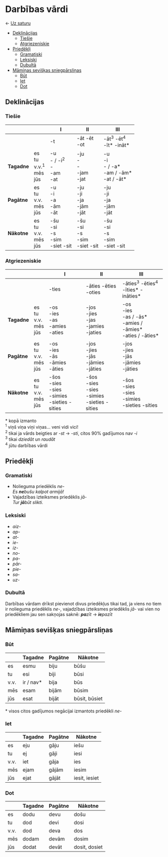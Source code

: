Darbības vārdi
==============

← [Uz saturu](../README.md#saturs)

- [Deklinācijas](#deklinācijas)
  - [Tiešie](#tiešie)
  - [Atgriezeniskie](#atgriezeniskie)
- [Priedēkļi](#priedēkļi)
  - [Gramatiski](#gramatiski)
  - [Leksiski](#leksiski)
  - [Dubultā](#dubultā)
- [Māmiņas sevišķas sniegpārsliņas](#māmiņas-sevišķas-sniegpārsliņas)
  - [Būt](#būt)
  - [Iet](#iet)
  - [Dot](#dot)

Deklinācijas
------------

### Tiešie

|             |                                            | I                                           | II                                     | III                                                |
| ---         | ---                                        | ---                                         | ---                                    | ---                                                |
|             |                                            | -t                                          | -āt -ēt<br>-ot                         | -āt<sup>3</sup> -ēt<sup>4</sup><br>-īt\* -ināt\*   |
| **Tagadne** | es<br>tu<br>v.v.<sup>1</sup><br>mēs<br>jūs | -u<br>- / -i<sup>2</sup><br>-<br>-am<br>-at | -ju<br>-<br>-<br>-jam<br>-jat          | -u<br>-i<br>- / -a\*<br>-am / -ām\*<br>-at / -āt\* |
| **Pagātne** | es<br>tu<br>v.v.<br>mēs<br>jūs             | -u<br>-i<br>-a<br>-ām<br>-āt                | -ju<br>-ji<br>-ja<br>-jām<br>-jāt      | -ju<br>-ji<br>-ja<br>-jām<br>-jāt                  |
| **Nākotne** | es<br>tu<br>v.v.<br>mēs<br>jūs             | -šu<br>-si<br>-s<br>-sim<br>-siet -sit      | -šu<br>-si<br>-s<br>-sim<br>-siet -sit | -šu<br>-si<br>-s<br>-sim<br>-siet -sit             |

### Atgriezeniskie

|             |                                | I                                                     | II                                                    | III                                                                  |
| ---         | ---                            | ---                                                   | ---                                                   | ---                                                                  |
|             |                                | -ties                                                 | -āties -ēties<br>-oties                               | -āties<sup>3</sup> -ēties<sup>4</sup><br>-īties\* -ināties\*         |
| **Tagadne** | es<br>tu<br>v.v.<br>mēs<br>jūs | -os<br>-ies<br>-as<br>-amies<br>-aties                | -jos<br>-jies<br>-jas<br>-jamies<br>-jaties           | -os<br>-ies<br>-as / -ās\*<br>-amies / -āmies\*<br>-aties / -āties\* |
| **Pagātne** | es<br>tu<br>v.v.<br>mēs<br>jūs | -os<br>-ies<br>-ās<br>-āmies<br>-āties                | -jos<br>-jies<br>-jās<br>-jāmies<br>-jāties           | -jos<br>-jies<br>-jās<br>-jāmies<br>-jāties                          |
| **Nākotne** | es<br>tu<br>v.v.<br>mēs<br>jūs | -šos<br>-sies<br>-sies<br>-simies<br>-sieties -sities | -šos<br>-sies<br>-sies<br>-simies<br>-sieties -sities | -šos<br>-sies<br>-sies<br>-simies<br>-sieties -sities                |

\* kopā izmanto  
<sup>1</sup> viņš viņa viņi viņas... veni vidi vici!  
<sup>2</sup> tikai ja vārds beigties ar *-st* → *-sti*,
citos 90% gadījumos nav *-i*  
<sup>3</sup> tikai *dziedāt* un *raudāt*  
<sup>4</sup> jūtu darbības vārdi

Priedēkļi
---------

### Gramatiski

- Nolieguma priedēklis *ne-*  
  *Es **ne**bušu kalpot armijā!*
- Vajadzības izteiksmes priedēklis *jā-*  
  *Tur **jā**būt slikti.*

### Leksiski

- *aiz-*
- *ap-*
- *at-*
- *ie-*
- *iz-*
- *no-*
- *pa-*
- *pār-*
- *pie-*
- *sa-*
- *uz-*

### Dubultā

Darbības vārdam drīkst pievienot divus priedēkļus tikai tad, ja viens no tiem
ir nolieguma priedēklis *ne-*, vajadzības izteiksmes priedēklis *jā-* vai
vien no priedēkliem jau sen sakņojas saknē: ***pa**zīt* → ***ie**pazīt*

Māmiņas sevišķas sniegpārsliņas
-------------------------------

### Būt

|      | Tagadne    | Pagātne | Nākotne       |
| ---  | ---        | ---     | ---           |
| es   | esmu       | biju    | būšu          |
| tu   | esi        | biji    | būsi          |
| v.v. | ir / nav\* | bija    | būs           |
| mēs  | esam       | bijām   | būsim         |
| jūs  | esat       | bijāt   | būsit, būsiet |

\* visos citos gadījumos negācijai izmantots priedēkli *ne-*

### Iet

|      | Tagadne | Pagātne | Nākotne       |
| ---  | ---     | ---     | ---           |
| es   | eju     | gāju    | iešu          |
| tu   | ej      | gāji    | iesi          |
| v.v. | iet     | gāja    | ies           |
| mēs  | ejam    | gājām   | iesim         |
| jūs  | ejat    | gājāt   | iesit, iesiet |

### Dot

|      | Tagadne | Pagātne | Nākotne       |
| ---  | ---     | ---     | ---           |
| es   | dodu    | devu    | došu          |
| tu   | dod     | devi    | dosi          |
| v.v. | dod     | deva    | dos           |
| mēs  | dodam   | devām   | dosim         |
| jūs  | dodat   | devāt   | dosit, dosiet |
